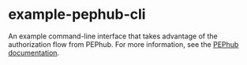 # example-pephub-cli
An example command-line interface that takes advantage of the authorization flow from PEPhub. For more information, see the [PEPhub documentation](https://github.com/pepkit/pephub/tree/master/docs).